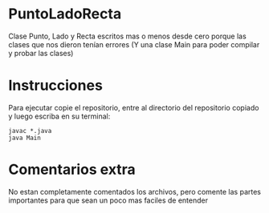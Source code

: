 # PuntoLadoRecta
Clase Punto, Lado y Recta escritos mas o menos desde cero porque las clases que nos dieron tenían errores (Y una clase Main para poder compilar y probar las clases)

# Instrucciones
Para ejecutar copie el repositorio, entre al directorio del repositorio copiado y luego escriba en su terminal:
```
javac *.java
java Main
```

# Comentarios extra
No estan completamente comentados los archivos, pero comente las partes importantes para que sean un poco mas faciles de entender
